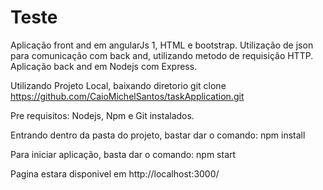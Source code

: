 # Teste

Aplicação front and em angularJs 1, HTML e bootstrap.
Utilização de json para comunicação com back and, utilizando metodo de requisição HTTP.
Aplicação back and em Nodejs com Express.

Utilizando Projeto Local, baixando diretorio
git clone https://github.com/CaioMichelSantos/taskApplication.git

Pre requisitos:
Nodejs, Npm e Git instalados.


Entrando dentro da pasta do projeto, bastar dar o comando: npm install

Para iniciar aplicação, basta dar o comando: npm start

Pagina estara disponivel em http://localhost:3000/





